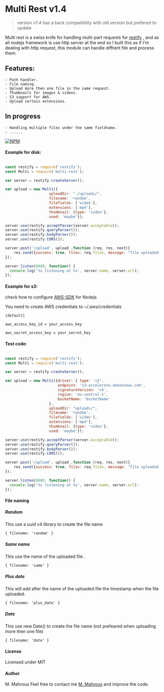# Multi Rest v1.4

> version v1.4 has a back compatibility with old version but prefered to update

Multi rest is a swiss knife for handling multi-part requests for [restify](http://restify.com) , and as all nodejs framework is use http server at the end so I built this as if I'm dealing with http request, this module can handle diffrent file and process them.

## Features: 
	- Path handler.
	- File naming. 
	- Upload more then one file in the same request. 
	- Thumbnails for images & videos.
	- S3 support for AWS.
	- Upload certain extensions.

## In progress 
	- Handling multiple files under the same fieldname.
	- ......


[![NPM](https://nodei.co/npm/multi-rest.png?downloads=true&downloadRank=true&stars=true)](https://nodei.co/npm/multi-rest/)

#### Example for disk:

```javascript

const restify = require('restify');
const Multi = require('multi-rest');

var server = restify.createServer();

var upload = new Multi({ 
					uploadDir: "./uploads/", 
					filename: 'random', 
					filefields: ['video'], 
					extensions: ['mp4'],
					thumbnail: {type: 'video'}, 
					used: 'maybe'});

server.use(restify.acceptParser(server.acceptable));
server.use(restify.queryParser());
server.use(restify.bodyParser());
server.use(restify.CORS());

server.post('/upload', upload ,function (req, res, next){
	res.send({success: true, files: req.files, message: "file uploaded :)"});
});

server.listen(8080, function() {
  console.log('%s listening at %s', server.name, server.url);
});

```

#### Example for s3:

check how to configure [AWS-SDK](https://aws.amazon.com/sdk-for-node-js/) for Nodejs

You need to create AWS credentials to ~/.aws/credentials

```
[default]

aws_access_key_id = your_access_key

aws_secret_access_key = your_secret_key

```
#### Test code:

```javascript

const restify = require('restify');
const Multi = require('multi-rest');

var server = restify.createServer();

var upload = new Multi({driver: { type: 's3', 
						endpoint: 's3-accelerate.amazonaws.com', 
						signatureVersion: 'v4', 
						region: 'eu-central-1', 
						bucketName: 'bucketName'
					}, 
					uploadDir: "uploads/", 
					filename: 'random', 
					filefields: ['video'], 
					extensions: ['mp4'],
					thumbnail: {type: 'video'}, 
					used: 'maybe'});

server.use(restify.acceptParser(server.acceptable));
server.use(restify.queryParser());
server.use(restify.bodyParser());
server.use(restify.CORS());

server.post('/upload', upload ,function (req, res, next){
	res.send({success: true, files: req.files, message: "file uploaded :)"});
});

server.listen(8080, function() {
  console.log('%s listening at %s', server.name, server.url);
});

```



#### File naming

##### Random 
This use a uuid v4 library to create the file name
```
{ filename: 'random' }
```
##### Same name 
This use the name of the uploaded file .
```
{ filename: 'same' }
```
##### Plus date
This will add after the name of the uploaded file the timestamp when the file uploaded.
```
{ filename: 'plus_date' }
```
##### Date
This use new Date() to create the file name (not prefeared when uploading more then one file)
```
{ filename: 'date' }
```
#### License
Licensed under MIT

#### Author
M. Mahrous
Feel free to contact me [M. Mahrous](mailto:m.mahrous.94@gmail.com) and improve the code.
